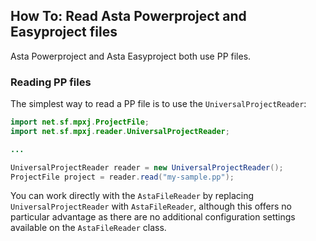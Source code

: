 ## How To: Read Asta Powerproject and Easyproject files
Asta Powerproject and Asta Easyproject both use PP files.

### Reading PP files
The simplest way to read a PP file is to use the `UniversalProjectReader`:

```java
import net.sf.mpxj.ProjectFile;
import net.sf.mpxj.reader.UniversalProjectReader;

...

UniversalProjectReader reader = new UniversalProjectReader();
ProjectFile project = reader.read("my-sample.pp");
```

You can work directly with the `AstaFileReader` by replacing `UniversalProjectReader` with `AstaFileReader`, although this offers no particular advantage as there are no additional configuration settings available on the `AstaFileReader` class.
